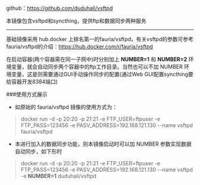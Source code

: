 github：https://github.com/duduhali/vsftpd
 
本镜像包含vsftpd和syncthing，提供ftp和数据同步两种服务
 
***

基础镜像采用 hub.docker 上排名第一的fauria/vsftpd，有关vsftpd的参数可参考fauria/vsftpd的介绍：https://hub.docker.com/r/fauria/vsftpd

在启动容器(两个容器需在同一子网中)时分别加上 **NUMBER=1** 和 **NUMBER=2** 环境变量，就会自动同步两个容器中的ftp工作目录。当然也可以不加 NUMBER 环境变量，这是则需要通过GUI手动操作同步的配置(通过Web GUI配置syncthing要给容器开发8384端口)

###使用方式展示
* 如原始的 fauria/vsftpd 镜像的使用方式为：
> docker run -d -p 20:20 -p 21:21  -e FTP_USER=ftpuser -e FTP_PASS=123456 -e PASV_ADDRESS=192.168.121.130 --name vsftpd  fauria/vsftpd


* 本进行加入的数据同步功能，则本镜像启动时可以加 NUMBER 参数实现数据自动同步，如下形时
> docker run -d -p 20:20 -p 21:21  -e FTP_USER=ftpuser -e FTP_PASS=123456 -e PASV_ADDRESS=192.168.121.130 --name vsftpd -e **NUMBER=1** duduhali/vsftpd

